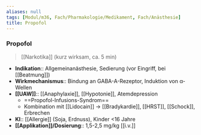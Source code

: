 ```yaml
---
aliases: null
tags: [Modul/m36, Fach/Pharmakologie/Medikament, Fach/Anästhesie]
title: Propofol
---
```

### Propofol
> [[Narkotika]] (kurz wirksam, ca. 5 min)
- **Indikation**:: Allgemeinanästhesie, Sedierung (vor Eingriff, bei [[Beatmung]])
- **Wirkmechanismus**:: Bindung an GABA-A-Rezeptor, Induktion von α-Wellen
- **[[UAW]]**:: [[Anaphylaxie]], [[Hypotonie]], Atemdepression
	- ==Propofol-Infusions-Syndrom==
	- Kombination mit [[Lidocain]] → [[Bradykardie]], [[HRST]], [[Schock]], Erbrechen
- **KI**:: [[Allergie]] (Soja, Erdnuss), Kinder <16 Jahre
- **[[Applikation]]/Dosierung**:: 1,5-2,5 mg/kg [[i.v.]]